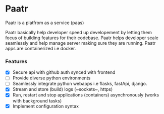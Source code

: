 # Paatr
Paatr is a platfrom as a service (paas)

Paatr basically help developer speed up developement by letting them focus of building features for their codebase. Paatr helps developer scale seamlessly  and help manage server making sure they are running. Paatr apps are containerized i.e docker.

### Features
- [x] Secure api with github auth synced with frontend
- [ ] Provide diverse python environments
- [ ] Seamlessly integrate python webapps i.e flasks, fastApi, django.
- [x] Stream and store (build) logs (~sockets~, https)
- [x] Run, restart and stop applications (containers) asynchronously (works with background tasks)
- [x] Implement configuration syntax
